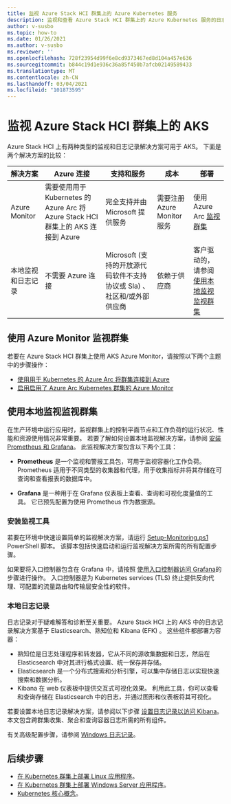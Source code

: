 ```yaml
---
title: 监视 Azure Stack HCI 群集上的 Azure Kubernetes 服务
description: 监视和查看 Azure Stack HCI 群集上的 Azure Kubernetes 服务的日志记录数据
author: v-susbo
ms.topic: how-to
ms.date: 01/26/2021
ms.author: v-susbo
ms.reviewer: ''
ms.openlocfilehash: 728f23954d99f6e8cd9373467ed8d104a457e636
ms.sourcegitcommit: b844c19d1e936c36a85f450b7afcb02149589433
ms.translationtype: MT
ms.contentlocale: zh-CN
ms.lasthandoff: 03/04/2021
ms.locfileid: "101873595"
---
```

# <a name="monitor-aks-on-azure-stack-hci-clusters"></a>监视 Azure Stack HCI 群集上的 AKS

Azure Stack HCI 上有两种类型的监视和日志记录解决方案可用于 AKS。 下面是两个解决方案的比较： 

| 解决方案  | Azure 连接  | 支持和服务  | 成本 | 部署 |
| ------- |  ------------  | ---------  | --------------  | ---------------- |
| Azure Monitor | 需要使用用于 Kubernetes 的 Azure Arc 将 Azure Stack HCI 群集上的 AKS 连接到 Azure | 完全支持并由 Microsoft 提供服务 | 需要注册 Azure Monitor 服务 |  使用 Azure Arc [监视群集](#monitor-clusters-using-azure-monitor) |
| 本地监视和日志记录 | 不需要 Azure 连接 | Microsoft (支持的开放源代码软件不支持协议或 Sla) 、社区和/或外部供应商  | 依赖于供应商 | 客户驱动的，请参阅 [使用本地监视监视群集](#monitor-clusters-using-on-premises-monitoring) |

## <a name="monitor-clusters-using-azure-monitor"></a>使用 Azure Monitor 监视群集
若要在 Azure Stack HCI 群集上使用 AKS Azure Monitor，请按照以下两个主题中的步骤操作： 

- [使用用于 Kubernetes 的 Azure Arc 将群集连接到 Azure](./connect-to-arc.md)  
- [启用启用了 Azure Arc Kubernetes 群集的 Azure Monitor](https://docs.microsoft.com/azure/azure-monitor/insights/container-insights-enable-arc-enabled-clusters) 

## <a name="monitor-clusters-using-on-premises-monitoring"></a>使用本地监视监视群集

在生产环境中运行应用时，监视群集上的控制平面节点和工作负荷的运行状况、性能和资源使用情况非常重要。 若要了解如何设置本地监视解决方案，请参阅 [安装 Prometheus 和 Grafana](https://github.com/microsoft/AKS-HCI-Apps/tree/main/Monitoring)。 此监视解决方案包含以下两个工具： 

- **Prometheus** 是一个监视和警报工具包，可用于监视容器化工作负荷。 Prometheus 适用于不同类型的收集器和代理，用于收集指标并将其存储在可查询和查看报表的数据库中。 

- **Grafana** 是一种用于在 Grafana 仪表板上查看、查询和可视化度量值的工具。 它已预先配置为使用 Prometheus 作为数据源。 

### <a name="install-monitoring-tools"></a>安装监视工具

若要在环境中快速设置简单的监视解决方案，请运行 [Setup-Monitoring.ps1](https://github.com/microsoft/AKS-HCI-Apps/tree/main/Monitoring#easy-steps-to-setup-monitoring-to-use-local-port-forward-to-access-grafana) PowerShell 脚本。 该脚本包括快速启动和运行监视解决方案所需的所有配置步骤。 

如果要将入口控制器包含在 Grafana 中，请按照 [使用入口控制器访问 Grafana](https://github.com/microsoft/AKS-HCI-Apps/tree/main/Monitoring#detailed-steps-to-setup-monitoring-to-use-ingress-controller-to-access-grafana)的步骤进行操作。 入口控制器是为 Kubernetes services (TLS) 终止提供反向代理、可配置的流量路由和传输层安全性的软件。

### <a name="on-premises-logging"></a>本地日志记录

日志记录对于疑难解答和诊断至关重要。 Azure Stack HCI 上的 AKS 中的日志记录解决方案基于 Elasticsearch、熟知位和 Kibana (EFK) 。 这些组件都部署为容器： 

- 熟知位是日志处理程序和转发器，它从不同的源收集数据和日志，然后在 Elasticsearch 中对其进行格式设置、统一保存并存储。 
- Elasticsearch 是一个分布式搜索和分析引擎，可以集中存储日志以实现快速搜索和数据分析。  
- Kibana 在 web 仪表板中提供交互式可视化效果。 利用此工具，你可以查看和查询存储在 Elasticsearch 中的日志，并通过图形和仪表板将其可视化。

若要设置本地日志记录解决方案，请参阅以下步骤 [设置日志记录以访问 Kibana](https://github.com/microsoft/AKS-HCI-Apps/tree/main/Logging#easy-steps-to-setup-logging-to-use-local-port-forward-to-access-kibana)。 本文包含跨群集收集、聚合和查询容器日志所需的所有组件。 

有关高级配置步骤，请参阅 [Windows 日志记录](https://github.com/microsoft/AKS-HCI-Apps/tree/main/Logging#detailed-steps-to-setup-logging)。

## <a name="next-steps"></a>后续步骤

- [在 Kubernetes 群集上部署 Linux 应用程序](./deploy-linux-application.md)。
- [在 Kubernetes 群集上部署 Windows Server 应用程序](./deploy-windows-application.md)。
- [Kubernetes 核心概念](kubernetes-concepts.md)。